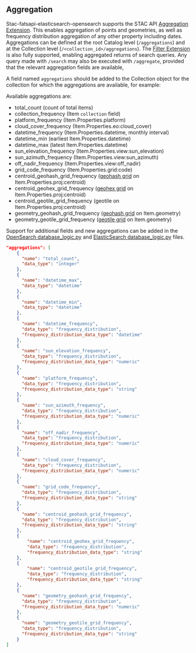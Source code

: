## Aggregation

Stac-fatsapi-elasticsearch-opensearch supports the STAC API [Aggregation Extension](https://github.com/stac-api-extensions/aggregation). This enables aggregation of points and geometries, as well as frequency distribution aggregation of any other property including dates. Aggregations can be defined at the root Catalog level (`/aggregations`) and at the Collection level (`/<collection_id>/aggregations`). The [Filter Extension](https://github.com/stac-api-extensions/filter) is also fully supported, enabling aggregated returns of search queries. Any query made with `/search` may also be executed with `/aggregate`, provided that the relevant aggregation fields are available,

A field named `aggregations` should be added to the Collection object for the collection for which the aggregations are available, for example:

Available aggregations are:

- total_count (count of total items)
- collection_frequency (Item `collection` field)
- platform_frequency (Item.Properties.platform)
- cloud_cover_frequency (Item.Properties.eo:cloud_cover)
- datetime_frequency (Item.Properties.datetime, monthly interval)
- datetime_min (earliest Item.Properties.datetime)
- datetime_max (latest Item.Properties.datetime)
- sun_elevation_frequency (Item.Properties.view:sun_elevation)
- sun_azimuth_frequency (Item.Properties.view:sun_azimuth)
- off_nadir_frequency (Item.Properties.view:off_nadir)
- grid_code_frequency (Item.Properties.grid:code)
- centroid_geohash_grid_frequency ([geohash grid](https://opensearch.org/docs/latest/aggregations/bucket/geohash-grid/)  on Item.Properties.proj:centroid)
- centroid_geohex_grid_frequency ([geohex grid](https://opensearch.org/docs/latest/aggregations/bucket/geohex-grid/) on Item.Properties.proj:centroid)
- centroid_geotile_grid_frequency (geotile on Item.Properties.proj:centroid)
- geometry_geohash_grid_frequency ([geohash grid](https://opensearch.org/docs/latest/aggregations/bucket/geohash-grid/) on Item.geometry)
- geometry_geotile_grid_frequency ([geotile grid](https://opensearch.org/docs/latest/aggregations/bucket/geotile-grid/) on Item.geometry)

Support for additional fields and new aggregations can be added in the [OpenSearch database_logic.py](../../stac_fastapi/opensearch/stac_fastapi/opensearch/database_logic.py) and [ElasticSearch database_logic.py](../../stac_fastapi/elasticsearch/stac_fastapi/elasticsearch/database_logic.py) files.

```json
"aggregations": [
    {
      "name": "total_count",
      "data_type": "integer"
    },
    {
      "name": "datetime_max",
      "data_type": "datetime"
    },
    {
      "name": "datetime_min",
      "data_type": "datetime"
    },
    {
      "name": "datetime_frequency",
      "data_type": "frequency_distribution",
      "frequency_distribution_data_type": "datetime"
    },
    {
      "name": "sun_elevation_frequency",
      "data_type": "frequency_distribution",
      "frequency_distribution_data_type": "numeric"
    },
    {
      "name": "platform_frequency", 
      "data_type": "frequency_distribution",
      "frequency_distribution_data_type": "string"
    },
    {
      "name": "sun_azimuth_frequency",
      "data_type": "frequency_distribution",
      "frequency_distribution_data_type": "numeric"
    },
    {
      "name": "off_nadir_frequency",
      "data_type": "frequency_distribution",
      "frequency_distribution_data_type": "numeric"
    },
    {
      "name": "cloud_cover_frequency",
      "data_type": "frequency_distribution",
      "frequency_distribution_data_type": "numeric"
    },
    {
      "name": "grid_code_frequency",
      "data_type": "frequency_distribution",
      "frequency_distribution_data_type": "string"
    },
    {
      "name": "centroid_geohash_grid_frequency",
      "data_type": "frequency_distribution",
      "frequency_distribution_data_type": "string"
    },
    {
        "name": "centroid_geohex_grid_frequency",
        "data_type": "frequency_distribution",
        "frequency_distribution_data_type": "string"
    },
    {
        "name": "centroid_geotile_grid_frequency",
        "data_type": "frequency_distribution",
        "frequency_distribution_data_type": "string"
    },
    {
      "name": "geometry_geohash_grid_frequency",
      "data_type": "frequency_distribution",
      "frequency_distribution_data_type": "numeric"
    },
    {
      "name": "geometry_geotile_grid_frequency",
      "data_type": "frequency_distribution",
      "frequency_distribution_data_type": "string"
    }
]
  ```



